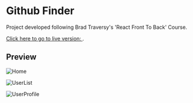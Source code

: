 # Github Finder

Project developed following Brad Traversy's 'React Front To Back' Course.

[Click here to go to live version: ](https://github-finder-zeta-plum.vercel.app/).

## Preview

![Home](https://github.com/erick207/github-finder/assets/12631133/669c7231-c198-48f1-bfc2-644326d87ebf)

![UserList](https://github.com/erick207/github-finder/assets/12631133/e1ccbe34-d5c4-4212-b7da-2c88430c4ee6)

![UserProfile](https://github.com/erick207/github-finder/assets/12631133/69622755-d2d6-4a5b-a08f-e1b84c6a35e2)
